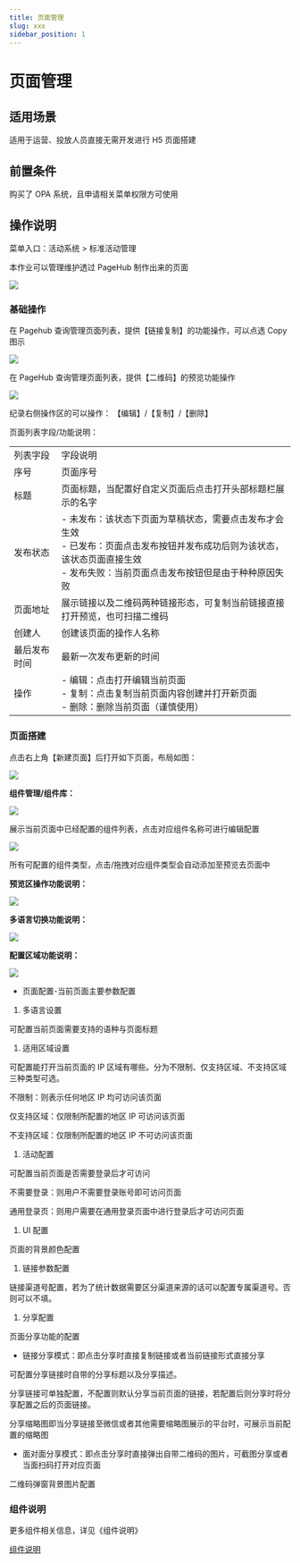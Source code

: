 ```yaml
---
title: 页面管理
slug: xxx
sidebar_position: 1
---
```



# 页面管理

## 适用场景

适用于运营、投放人员直接无需开发进行 H5 页面搭建

## 前置条件

购买了 OPA 系统，且申请相关菜单权限方可使用

## 操作说明

菜单入口：活动系统 &gt; 标准活动管理

本作业可以管理维护透过 PageHub 制作出来的页面

<img src="/assets/QGuJbBjWJorHPNx24wmcASPbn6c.png"/>

### 基础操作

在 Pagehub 查询管理页面列表，提供【链接复制】的功能操作，可以点选 Copy 图示

<img src="/assets/ElZ9bbs4KoASAFxzfHbcuI82npb.png"/>

在 PageHub 查询管理页面列表，提供【二维码】的预览功能操作

<img src="/assets/DTt2bvpfmoUMvNxHq2ccUPMdnVb.png"/>

纪录右侧操作区的可以操作： 【编辑】/【复制】/【删除】

页面列表字段/功能说明：

|   |   |
|---|---|
|列表字段|字段说明|
|序号|页面序号|
|标题|页面标题，当配置好自定义页面后点击打开头部标题栏展示的名字|
|发布状态|- 未发布：该状态下页面为草稿状态，需要点击发布才会生效<br/>- 已发布：页面点击发布按钮并发布成功后则为该状态，该状态页面直接生效<br/>- 发布失败：当前页面点击发布按钮但是由于种种原因失败|
|页面地址|展示链接以及二维码两种链接形态，可复制当前链接直接打开预览，也可扫描二维码|
|创建人|创建该页面的操作人名称|
|最后发布时间|最新一次发布更新的时间|
|操作|- 编辑：点击打开编辑当前页面<br/>- 复制：点击复制当前页面内容创建并打开新页面<br/>- 删除：删除当前页面（谨慎使用）|

### 页面搭建

点击右上角【新建页面】后打开如下页面，布局如图：

<img src="/assets/Zh1IbgDnNoTWGvxPVvHcHKMmnkd.png"/>

**组件管理/组件库：**

<div class="grid gap-3 grid-cols-2">
<div>
<img src="/assets/UPgQbHr6ooNDh6xqDH0cTKlMnDb.png"/>

<p>展示当前页面中已经配置的组件列表，点击对应组件名称可进行编辑配置</p>
</div>
<div>
<img src="/assets/F4HkbavmTold0hx5eAzcBJIwng4.png"/>

<p>所有可配置的组件类型，点击/拖拽对应组件类型会自动添加至预览去页面中</p>
</div>
</div>

**预览区操作功能说明：**

<img src="/assets/YphHbwclvoWZlAx1VHjc8W2Nnye.png"/>

**多语言切换功能说明：**

<img src="/assets/NFkubXQRMoAilOxCz5ScozPPnHd.png"/>

**配置区域功能说明：**

<img src="/assets/TkVAbY38uoyCQRxoVB6cXwVEnhb.png"/>

- 页面配置-当前页面主要参数配置

1. 多语言设置

可配置当前页面需要支持的语种与页面标题

1. 适用区域设置

可配置能打开当前页面的 IP 区域有哪些。分为不限制、仅支持区域、不支持区域三种类型可选。

不限制：则表示任何地区 IP 均可访问该页面

仅支持区域：仅限制所配置的地区 IP 可访问该页面

不支持区域：仅限制所配置的地区 IP 不可访问该页面

1. 活动配置

可配置当前页面是否需要登录后才可访问

不需要登录：则用户不需要登录账号即可访问页面

通用登录页：则用户需要在通用登录页面中进行登录后才可访问页面

1. UI 配置

页面的背景颜色配置

1. 链接参数配置

链接渠道号配置，若为了统计数据需要区分渠道来源的话可以配置专属渠道号。否则可以不填。

1. 分享配置

页面分享功能的配置

- 链接分享模式：即点击分享时直接复制链接或者当前链接形式直接分享

可配置分享链接时自带的分享标题以及分享描述。

分享链接可单独配置，不配置则默认分享当前页面的链接，若配置后则分享时将分享配置之后的页面链接。

分享缩略图即当分享链接至微信或者其他需要缩略图展示的平台时，可展示当前配置的缩略图

- 面对面分享模式：即点击分享时直接弹出自带二维码的图片，可截图分享或者当面扫码打开对应页面

二维码弹窗背景图片配置

### 组件说明

更多组件相关信息，详见《组件说明》

[组件说明](/D3MZwurWOiWBsHkeLhVc8tR1nbf) 

